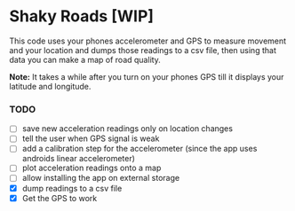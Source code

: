 # Shaky Roads [WIP]

This code uses your phones accelerometer and GPS to measure movement and your location
and dumps those readings to a csv file, then using that data you can make a map of road quality.

**Note:** It takes a while after you turn on your phones GPS till it displays your latitude and longitude.

### TODO

- [ ] save new acceleration readings only on location changes
- [ ] tell the user when GPS signal is weak
- [ ] add a calibration step for the accelerometer (since the app uses androids linear accelerometer)
- [ ] plot acceleration readings onto a map
- [ ] allow installing the app on external storage
- [x] dump readings to a csv file
- [x] Get the GPS to work